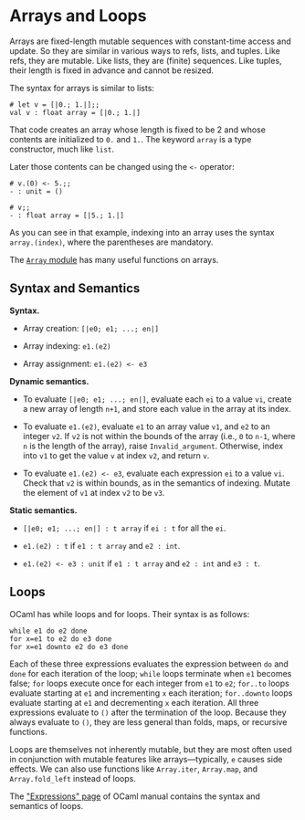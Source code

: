 # Arrays and Loops

Arrays are fixed-length mutable sequences with constant-time access and 
update.  So they are similar in various ways to refs, lists, and tuples. 
Like refs, they are mutable.  Like lists, they are (finite) sequences.
Like tuples, their length is fixed in advance and cannot be resized.

The syntax for arrays is similar to lists:
```
# let v = [|0.; 1.|];;
val v : float array = [|0.; 1.|]
```
That code creates an array whose length is fixed to be 2 and whose
contents are initialized to `0.` and `1.`.  The keyword `array`
is a type constructor, much like `list`.

Later those contents can be changed using the `<-` operator:
```
# v.(0) <- 5.;;
- : unit = ()

# v;;
- : float array = [|5.; 1.|]
```
As you can see in that example, indexing into an array uses the
syntax `array.(index)`, where the parentheses are mandatory.

The [`Array` module][array] has many useful functions on arrays.

[array]: http://ocaml.org/api/Array.html

## Syntax and Semantics

**Syntax.**

* Array creation: `[|e0; e1; ...; en|]` 

* Array indexing: `e1.(e2)` 

* Array assignment: `e1.(e2) <- e3` 

**Dynamic semantics.**

* To evaluate `[|e0; e1; ...; en|]`, evaluate each `ei` to a value `vi`,
  create a new array of length `n+1`, and store each value in the array
  at its index.
  
* To evaluate `e1.(e2)`, evaluate `e1` to an array value `v1`, and
  `e2` to an integer `v2`.  If `v2` is not within the bounds of the
  array (i.e., `0` to `n-1`, where `n` is the length of the array), 
  raise `Invalid_argument`.  Otherwise, index into `v1` to 
  get the value `v` at index `v2`, and return `v`.
  
* To evaluate `e1.(e2) <- e3`, evaluate each expression `ei` to a value `vi`.
  Check that `v2` is within bounds, as in the semantics of indexing.
  Mutate the element of `v1` at index `v2` to be `v3`.
  
**Static semantics.**

* `[|e0; e1; ...; en|] : t array` if `ei : t` for all the `ei`.

* `e1.(e2) : t` if `e1 : t array` and `e2 : int`.

* `e1.(e2) <- e3 : unit` if `e1 : t array` and `e2 : int` and `e3 : t`.	

## Loops

OCaml has while loops and for loops.  Their
syntax is as follows:
```
while e1 do e2 done
for x=e1 to e2 do e3 done
for x=e1 downto e2 do e3 done
```
Each of these three expressions evaluates the expression between `do`
and `done` for each iteration of the loop; `while` loops terminate when
`e1` becomes false; `for` loops execute once for each integer from `e1`
to `e2`; `for..to` loops evaluate starting at `e1` and incrementing `x`
each iteration; `for..downto` loops evaluate starting at `e1` and
decrementing `x` each iteration.  All three expressions evaluate to `()`
after the termination of the loop. Because they always evaluate to `()`,
they are less general than folds, maps, or recursive functions. 

Loops are themselves not inherently mutable, but they are most often
used in conjunction with mutable features like arrays&mdash;typically, 
`e` causes side effects. We can also use functions like
`Array.iter`, `Array.map`, and `Array.fold_left` instead of loops.

The ["Expressions" page][expr] of
OCaml manual contains the syntax and semantics of loops.

[expr]: http://ocaml.org/manual/expr.html


